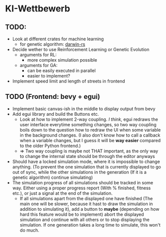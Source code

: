 # KI-Wettbewerb

## TODO:

* Look at different crates for machine learning
    * for genetic algorithm: [darwin-rs](https://rustrepo.com/repo/willi-kappler-darwin-rs-rust-machine-learning)
* Decide wether to use Reinforcement Learning or Genetic Evolution
    * arguments for RL: 
        - more complex simulation possible
    * arguments for GA:
        - can be easily executed in parallel
        - easier to implement?
* Implement speed limit and length of streets in frontend

## TODO (Frontend: bevy + egui)
* Implement basic canvas-ish in the middle to display output
    from bevy
* Add egui library and build the Buttons etc.
    * Look at how to implement 2-way coupling. *I think*, egui redraws
        the user interface everytime something changes, so two way coupling
        boils down to the question how to redraw the UI when some variable
        in the background changes. (I also don't know how to call a callback
        when a variable changes, but I guess it will be **way easier** compared
        to the older Python frontend.)
    * => Two way coupling is maybe not THAT important, as the only way to change
        the internal state should be through the editor anyways
* Should have a locked simulation mode, where it is impossible to change anything. (To
    prevent the one simulation that is currently displayed to go out of sync, while
    the other simulations in the generation (If it is a genetic algorithm) continue simulating)
* The simulation progress of all simulations should be tracked in some way. Either using a proper progress
    report (With % finished, fitness etc.), or just a signal at the end of the simulation.
    * If all simulations apart from the displayed one have finished (The main one will be slower,
        because it hast to draw the simulation in addition to simulating it), add a button to **maybe** (depending
        on how hard this feature would be to implement) abort the displayed simulation and continue with all others
        or to stop displaying the simulation. If one generation takes a long time to simulate, this won't do much.
